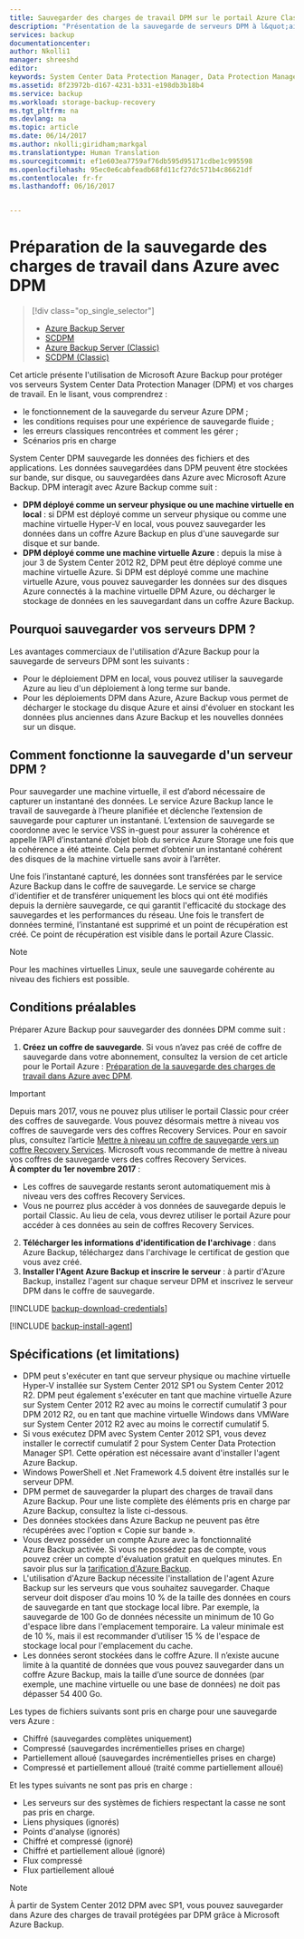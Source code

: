 ```yaml
---
title: Sauvegarder des charges de travail DPM sur le portail Azure Classic | Microsoft Docs
description: "Présentation de la sauvegarde de serveurs DPM à l&quot;aide du service Azure Backup"
services: backup
documentationcenter: 
author: Nkolli1
manager: shreeshd
editor: 
keywords: System Center Data Protection Manager, Data Protection Manager, sauvegarde DPM
ms.assetid: 8f23972b-d167-4231-b331-e198db3b18b4
ms.service: backup
ms.workload: storage-backup-recovery
ms.tgt_pltfrm: na
ms.devlang: na
ms.topic: article
ms.date: 06/14/2017
ms.author: nkolli;giridham;markgal
ms.translationtype: Human Translation
ms.sourcegitcommit: ef1e603ea7759af76db595d95171cdbe1c995598
ms.openlocfilehash: 95ec0e6cabfeadb68fd11cf27dc571b4c86621df
ms.contentlocale: fr-fr
ms.lasthandoff: 06/16/2017


---
```

# <a name="preparing-to-back-up-workloads-to-azure-with-dpm"></a>Préparation de la sauvegarde des charges de travail dans Azure avec DPM
> [!div class="op_single_selector"]
> * [Azure Backup Server](backup-azure-microsoft-azure-backup.md)
> * [SCDPM](backup-azure-dpm-introduction.md)
> * [Azure Backup Server (Classic)](backup-azure-microsoft-azure-backup-classic.md)
> * [SCDPM (Classic)](backup-azure-dpm-introduction-classic.md)
>
>

Cet article présente l'utilisation de Microsoft Azure Backup pour protéger vos serveurs System Center Data Protection Manager (DPM) et vos charges de travail. En le lisant, vous comprendrez :

* le fonctionnement de la sauvegarde du serveur Azure DPM ;
* les conditions requises pour une expérience de sauvegarde fluide ;
* les erreurs classiques rencontrées et comment les gérer ;
* Scénarios pris en charge

System Center DPM sauvegarde les données des fichiers et des applications. Les données sauvegardées dans DPM peuvent être stockées sur bande, sur disque, ou sauvegardées dans Azure avec Microsoft Azure Backup. DPM interagit avec Azure Backup comme suit :

* **DPM déployé comme un serveur physique ou une machine virtuelle en local** : si DPM est déployé comme un serveur physique ou comme une machine virtuelle Hyper-V en local, vous pouvez sauvegarder les données dans un coffre Azure Backup en plus d'une sauvegarde sur disque et sur bande.
* **DPM déployé comme une machine virtuelle Azure** : depuis la mise à jour 3 de System Center 2012 R2, DPM peut être déployé comme une machine virtuelle Azure. Si DPM est déployé comme une machine virtuelle Azure, vous pouvez sauvegarder les données sur des disques Azure connectés à la machine virtuelle DPM Azure, ou décharger le stockage de données en les sauvegardant dans un coffre Azure Backup.

## <a name="why-backup-your-dpm-servers"></a>Pourquoi sauvegarder vos serveurs DPM ?
Les avantages commerciaux de l'utilisation d'Azure Backup pour la sauvegarde de serveurs DPM sont les suivants :

* Pour le déploiement DPM en local, vous pouvez utiliser la sauvegarde Azure au lieu d'un déploiement à long terme sur bande.
* Pour les déploiements DPM dans Azure, Azure Backup vous permet de décharger le stockage du disque Azure et ainsi d'évoluer en stockant les données plus anciennes dans Azure Backup et les nouvelles données sur un disque.

## <a name="how-does-dpm-server-backup-work"></a>Comment fonctionne la sauvegarde d'un serveur DPM ?
Pour sauvegarder une machine virtuelle, il est d’abord nécessaire de capturer un instantané des données. Le service Azure Backup lance le travail de sauvegarde à l’heure planifiée et déclenche l’extension de sauvegarde pour capturer un instantané. L’extension de sauvegarde se coordonne avec le service VSS in-guest pour assurer la cohérence et appelle l’API d’instantané d’objet blob du service Azure Storage une fois que la cohérence a été atteinte. Cela permet d’obtenir un instantané cohérent des disques de la machine virtuelle sans avoir à l’arrêter.

Une fois l’instantané capturé, les données sont transférées par le service Azure Backup dans le coffre de sauvegarde. Le service se charge d'identifier et de transférer uniquement les blocs qui ont été modifiés depuis la dernière sauvegarde, ce qui garantit l'efficacité du stockage des sauvegardes et les performances du réseau. Une fois le transfert de données terminé, l’instantané est supprimé et un point de récupération est créé. Ce point de récupération est visible dans le portail Azure Classic.

> [!NOTE]
> Pour les machines virtuelles Linux, seule une sauvegarde cohérente au niveau des fichiers est possible.
>
>

## <a name="prerequisites"></a>Conditions préalables
Préparer Azure Backup pour sauvegarder des données DPM comme suit :

1. **Créez un coffre de sauvegarde**. Si vous n’avez pas créé de coffre de sauvegarde dans votre abonnement, consultez la version de cet article pour le Portail Azure : [Préparation de la sauvegarde des charges de travail dans Azure avec DPM](backup-azure-dpm-introduction.md).

  > [!IMPORTANT]
  > Depuis mars 2017, vous ne pouvez plus utiliser le portail Classic pour créer des coffres de sauvegarde.
  > Vous pouvez désormais mettre à niveau vos coffres de sauvegarde vers des coffres Recovery Services. Pour en savoir plus, consultez l’article [Mettre à niveau un coffre de sauvegarde vers un coffre Recovery Services](backup-azure-upgrade-backup-to-recovery-services.md). Microsoft vous recommande de mettre à niveau vos coffres de sauvegarde vers des coffres Recovery Services.<br/> **À compter du 1er novembre 2017** :
  >- Les coffres de sauvegarde restants seront automatiquement mis à niveau vers des coffres Recovery Services.
  >- Vous ne pourrez plus accéder à vos données de sauvegarde depuis le portail Classic. Au lieu de cela, vous devrez utiliser le portail Azure pour accéder à ces données au sein de coffres Recovery Services.
  >

2. **Télécharger les informations d'identification de l'archivage** : dans Azure Backup, téléchargez dans l'archivage le certificat de gestion que vous avez créé.
3. **Installer l'Agent Azure Backup et inscrire le serveur** : à partir d'Azure Backup, installez l'agent sur chaque serveur DPM et inscrivez le serveur DPM dans le coffre de sauvegarde.

[!INCLUDE [backup-download-credentials](../../includes/backup-download-credentials.md)]

[!INCLUDE [backup-install-agent](../../includes/backup-install-agent.md)]

## <a name="requirements-and-limitations"></a>Spécifications (et limitations)
* DPM peut s'exécuter en tant que serveur physique ou machine virtuelle Hyper-V installée sur System Center 2012 SP1 ou System Center 2012 R2. DPM peut également s'exécuter en tant que machine virtuelle Azure sur System Center 2012 R2 avec au moins le correctif cumulatif 3 pour DPM 2012 R2, ou en tant que machine virtuelle Windows dans VMWare sur System Center 2012 R2 avec au moins le correctif cumulatif 5.
* Si vous exécutez DPM avec System Center 2012 SP1, vous devez installer le correctif cumulatif 2 pour System Center Data Protection Manager SP1. Cette opération est nécessaire avant d'installer l'agent Azure Backup.
* Windows PowerShell et .Net Framework 4.5 doivent être installés sur le serveur DPM.
* DPM permet de sauvegarder la plupart des charges de travail dans Azure Backup. Pour une liste complète des éléments pris en charge par Azure Backup, consultez la liste ci-dessous.
* Des données stockées dans Azure Backup ne peuvent pas être récupérées avec l'option « Copie sur bande ».
* Vous devez posséder un compte Azure avec la fonctionnalité Azure Backup activée. Si vous ne possédez pas de compte, vous pouvez créer un compte d'évaluation gratuit en quelques minutes. En savoir plus sur la [tarification d'Azure Backup](https://azure.microsoft.com/pricing/details/backup/).
* L'utilisation d'Azure Backup nécessite l'installation de l'agent Azure Backup sur les serveurs que vous souhaitez sauvegarder. Chaque serveur doit disposer d’au moins 10 % de la taille des données en cours de sauvegarde en tant que stockage local libre. Par exemple, la sauvegarde de 100 Go de données nécessite un minimum de 10 Go d'espace libre dans l'emplacement temporaire. La valeur minimale est de 10 %, mais il est recommander d’utiliser 15 % de l'espace de stockage local pour l'emplacement du cache.
* Les données seront stockées dans le coffre Azure. Il n’existe aucune limite à la quantité de données que vous pouvez sauvegarder dans un coffre Azure Backup, mais la taille d’une source de données (par exemple, une machine virtuelle ou une base de données) ne doit pas dépasser 54 400 Go.

Les types de fichiers suivants sont pris en charge pour une sauvegarde vers Azure :

* Chiffré (sauvegardes complètes uniquement)
* Compressé (sauvegardes incrémentielles prises en charge)
* Partiellement alloué (sauvegardes incrémentielles prises en charge)
* Compressé et partiellement alloué (traité comme partiellement alloué)

Et les types suivants ne sont pas pris en charge :

* Les serveurs sur des systèmes de fichiers respectant la casse ne sont pas pris en charge.
* Liens physiques (ignorés)
* Points d'analyse (ignorés)
* Chiffré et compressé (ignoré)
* Chiffré et partiellement alloué (ignoré)
* Flux compressé
* Flux partiellement alloué

> [!NOTE]
> À partir de System Center 2012 DPM avec SP1, vous pouvez sauvegarder dans Azure des charges de travail protégées par DPM grâce à Microsoft Azure Backup.
>
>

